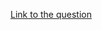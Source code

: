 [Link to the question](https://www.codingninjas.com/codestudio/problems/shortest-supersequence_4244493?source=youtube&campaign=striver_dp_videos&utm_source=youtube&utm_medium=affiliate&utm_campaign=striver_dp_videos&leftPanelTab=1)